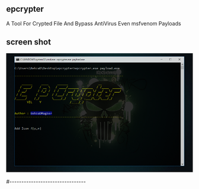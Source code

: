 ## epcrypter
A Tool For Crypted File And Bypass AntiVirus Even msfvenom Payloads

## screen shot
![29](https://github.com/BehzaDMagzer/epcrypter/blob/master/screenshot.png)

#--------------------------------

